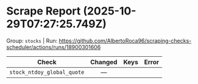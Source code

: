 # Scrape Report (2025-10-29T07:27:25.749Z)

Group: `stocks`  |  Run: https://github.com/AlbertoRoca96/scraping-checks-scheduler/actions/runs/18900301606

| Check | Changed | Keys | Error |
|---|:---:|:--|:--|
| `stock_ntdoy_global_quote` | — |  |  |
